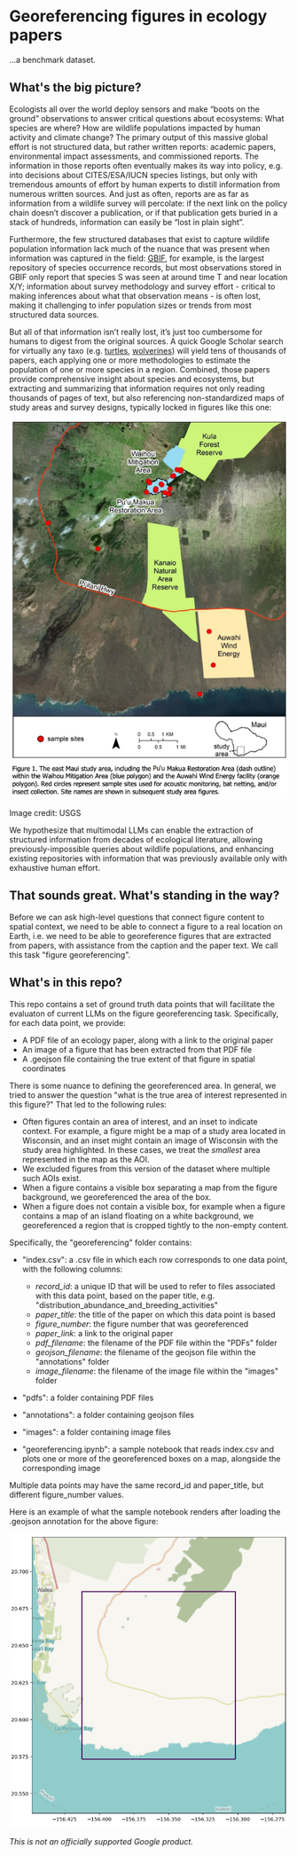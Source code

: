# Georeferencing figures in ecology papers

...a benchmark dataset.

## What's the big picture?

Ecologists all over the world deploy sensors and make “boots on the ground” observations to answer critical questions about ecosystems: What species are where? How are wildlife populations impacted by human activity and climate change?  The primary output of this massive global effort is not structured data, but rather written reports: academic papers, environmental impact assessments, and commissioned reports.  The information in those reports often eventually makes its way into policy, e.g. into decisions about CITES/ESA/IUCN species listings, but only with tremendous amounts of effort by human experts to distill information from numerous written sources.  And just as often, reports are as far as information from a wildlife survey will percolate: if the next link on the policy chain doesn’t discover a publication, or if that publication gets buried in a stack of hundreds, information can easily be “lost in plain sight”.

Furthermore, the few structured databases that exist to capture wildlife population information lack much of the nuance that was present when information was captured in the field: [GBIF](https://gbif.org), for example, is the largest repository of species occurrence records, but most observations stored in GBIF only report that species S was seen at around time T and near location X/Y; information about survey methodology and survey effort - critical to making inferences about what that observation means - is often lost, making it challenging to infer population sizes or trends from most structured data sources.

But all of that information isn’t really lost, it’s just too cumbersome for humans to digest from the original sources.  A quick Google Scholar search for virtually any taxo (e.g. [turtles](https://scholar.google.com/scholar?hl=en&as_sdt=0%2C48&q=turtle+population+survey&btnG=), [wolverines](https://scholar.google.com/scholar?hl=en&as_sdt=0%2C48&q=wolverine+population+survey&btnG=)) will yield tens of thousands of papers, each applying one or more methodologies to estimate the population of one or more species in a region.  Combined, those papers provide comprehensive insight about species and ecosystems, but extracting and summarizing that information requires not only reading thousands of pages of text, but also referencing non-standardized maps of study areas and survey designs, typically locked in figures like this one:

![](sample_image.png)

Image credit: USGS

We hypothesize that multimodal LLMs can enable the extraction of structured information from decades of ecological literature, allowing previously-impossible queries about wildlife populations, and enhancing existing repositories with information that was previously available only with exhaustive human effort.

## That sounds great.  What's standing in the way?

Before we can ask high-level questions that connect figure content to spatial context, we need to be able to connect a figure to a real location on Earth, i.e. we need to be able to georeference figures that are extracted from papers, with assistance from the caption and the paper text.  We call this task "figure georeferencing".

## What's in this repo?

This repo contains a set of ground truth data points that will facilitate the evaluaton of current LLMs on the figure georeferencing task.  Specifically, for each data point, we provide:

* A PDF file of an ecology paper, along with a link to the original paper
* An image of a figure that has been extracted from that PDF file
* A .geojson file containing the true extent of that figure in spatial coordinates

There is some nuance to defining the georeferenced area.  In general, we tried to answer the question "what is the true area of interest represented in this figure?"  That led to the following rules:

* Often figures contain an area of interest, and an inset to indicate context.  For example, a figure might be a map of a study area located in Wisconsin, and an inset might contain an image of Wisconsin with the study area highlighted.  In these cases, we treat the <i>smallest</i> area represented in the map as the AOI.
* We excluded figures from this version of the dataset where multiple such AOIs exist.
* When a figure contains a visible box separating a map from the figure background, we georeferenced the area of the box.
* When a figure does not contain a visible box, for example when a figure contains a map of an island floating on a white background, we georeferenced a region that is cropped tightly to the non-empty content.

Specifically, the "georeferencing" folder contains:

* "index.csv": a .csv file in which each row corresponds to one data point, with the following columns:
  * <i>record_id</i>: a unique ID that will be used to refer to files associated with this data point, based on the paper title, e.g. "distribution_abundance_and_breeding_activities"
  * <i>paper_title</i>: the title of the paper on which this data point is based
  * <i>figure_number</i>: the figure number that was georeferenced
  * <i>paper_link</i>: a link to the original paper
  * <i>pdf_filename</i>: the filename of the PDF file within the "PDFs" folder
  * <i>geojson_filename</i>: the filename of the geojson file within the "annotations" folder
  * <i>image_filename</i>: the filename of the image file within the "images" folder

* "pdfs": a folder containing PDF files
* "annotations": a folder containing geojson files
* "images": a folder containing image files
* "georeferencing.ipynb": a sample notebook that reads index.csv and plots one or more of the georeferenced boxes on a map, alongside the corresponding image

Multiple data points may have the same record_id and paper_title, but different figure_number values.

Here is an example of what the sample notebook renders after loading the .geojson annotation for the above figure:

![](sample_image_georeferenced.png)

*This is not an officially supported Google product.*

